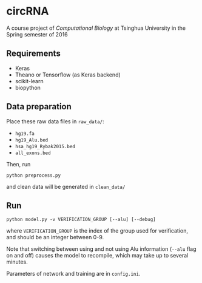 # circRNA
A course project of *Computational Biology* at Tsinghua University in the Spring semester of 2016

## Requirements

* Keras
* Theano or Tensorflow (as Keras backend)
* scikit-learn
* biopython

## Data preparation

Place these raw data files in `raw_data/`:

* `hg19.fa`
* `hg19_Alu.bed`
* `hsa_hg19_Rybak2015.bed`
* `all_exons.bed`

Then, run

```shell
python preprocess.py
```

and clean data will be generated in `clean_data/`

## Run

```shell
python model.py -v VERIFICATION_GROUP [--alu] [--debug]
```

where `VERIFICATION_GROUP` is the index of the group used for verification, and should be an integer between 0-9.

Note that switching between using and not using Alu information (`--alu` flag on and off) causes the model to recompile, which may take up to several minutes.

Parameters of network and training are in `config.ini`. 
